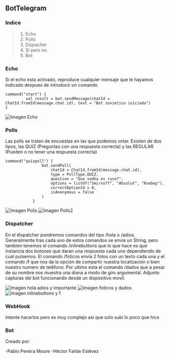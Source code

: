 ## BotTelegram

### Indice

> 1. Echo
> 2. Polls
> 3. Dispacher
> 4. Si pero no
> 5. Bot

### Echo
Si el echo esta activado, reproduce cualquier mensaje que le hayamos indicado despues de introducir un comando

~~~
command("start") {
         val result = bot.sendMessage(chatId = ChatId.fromId(message.chat.id), text = "Bot sovietico iniciado")
}
~~~

![Imagen Echo](https://github.com/ppereiramoure/BotTelegram/blob/master/Imagenes/Echo.png)

### Polls
Las polls se tratan de encuestas en las que podemos votar. Existen de dos tipos, las QUIZ (Preguntas con una respuesta correcta) y las REGULAR (Pueden o no tener una respuesta correcta)

~~~
command("quizpoll") {
                bot.sendPoll(
                    chatId = ChatId.fromId(message.chat.id),
                    type = PollType.QUIZ,
                    question = "Que vodka es ruso?",
                    options = listOf("Smirnoff", "Absolut", "Knebep"),
                    correctOptionId = 0,
                    isAnonymous = false
                )
            }
~~~

![Imagen Polls](https://github.com/ppereiramoure/BotTelegram/blob/master/Imagenes/2polls.png)
![Imagen Polls2](https://github.com/ppereiramoure/BotTelegram/blob/master/Imagenes/ClosedPolls.png)


### Dispatcher
En el dispatcher pondremos comandos del tipo /hola o /adios. Generalmente tras cada uno de estos comandos se envia un String, pero tambien tenemos el comando /inlinebuttons  que lo que hace es que instancia dos botones que daran una respuesta cada uno dependiendo de cual pulsemos. El comando /foticos envia 2 fotos con un texto cada una y el comando /f que nos da la opción de compartir nuestra localización o bien nuestro numero de teléfono. Por ultimo esta el comando /dados que a pesar de su nombre nos muestra una diana a modo de giro argumental.
Adjunto capturas del bot funcionando desde un dispositivo movil.
    
    
   ![Imagen hola adios y importante](https://github.com/ppereiramoure/BotTelegram/blob/master/Imagenes/hola%20adios%20y%20importante.png)
   ![Imagen foticos y dados](https://github.com/ppereiramoure/BotTelegram/blob/master/Imagenes/foticos%20y%20dados.png)
   ![Imagen inlinebuttons y f](https://github.com/ppereiramoure/BotTelegram/blob/master/Imagenes/inlinebuttons%20y%20f.png)

### WebHook 
Intente hacerlos pero es muy complejo asi que solo subi lo poco que hice

### Bot

Creado por:

-Pablo Pereira Moure
-Héctor Failde Estévez
